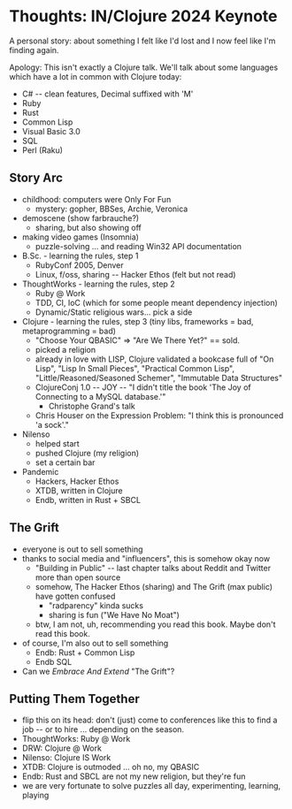 # Thoughts: IN/Clojure 2024 Keynote

A personal story: about something I felt like I'd lost and I now feel like I'm finding again.

Apology: This isn't exactly a Clojure talk.
We'll talk about some languages which have a lot in common with Clojure today:

* C# -- clean features, Decimal suffixed with 'M'
* Ruby
* Rust
* Common Lisp
* Visual Basic 3.0
* SQL
* Perl (Raku)

## Story Arc

* childhood: computers were Only For Fun
    * mystery: gopher, BBSes, Archie, Veronica
* demoscene (show farbrauche?)
    * sharing, but also showing off
* making video games (Insomnia)
    * puzzle-solving ... and reading Win32 API documentation
* B.Sc. - learning the rules, step 1
    * RubyConf 2005, Denver
    * Linux, f/oss, sharing -- Hacker Ethos (felt but not read)
* ThoughtWorks - learning the rules, step 2
    * Ruby @ Work
    * TDD, CI, IoC (which for some people meant dependency injection)
    * Dynamic/Static religious wars... pick a side
* Clojure - learning the rules, step 3 (tiny libs, frameworks = bad, metaprogramming = bad)
    * "Choose Your QBASIC" => "Are We There Yet?" == sold.
    * picked a religion
    * already in love with LISP, Clojure validated a bookcase full of "On Lisp", "Lisp In Small Pieces", "Practical Common Lisp",
      "Little/Reasoned/Seasoned Schemer", "Immutable Data Structures"
    * ClojureConj 1.0 -- JOY -- "I didn't title the book 'The Joy of Connecting to a MySQL database.'"
        * Christophe Grand's talk
    * Chris Houser on the Expression Problem: "I think this is pronounced 'a sock'."
* Nilenso
    * helped start
    * pushed Clojure (my religion)
    * set a certain bar
* Pandemic
    * Hackers, Hacker Ethos
    * XTDB, written in Clojure
    * Endb, written in Rust + SBCL

## The Grift

* everyone is out to sell something
* thanks to social media and "influencers", this is somehow okay now
    * "Building in Public" -- last chapter talks about Reddit and Twitter more than open source
    * somehow, The Hacker Ethos (sharing) and The Grift (max public) have gotten confused
        * "radparency" kinda sucks
        * sharing is fun ("We Have No Moat")
    * btw, I am not, uh, recommending you read this book. Maybe don't read this book.
* of course, I'm also out to sell something
    * Endb: Rust + Common Lisp
    * Endb SQL
* Can we _Embrace And Extend_ "The Grift"?

## Putting Them Together

* flip this on its head: don't (just) come to conferences like this to find a job -- or to hire
  ... depending on the season.
* ThoughtWorks: Ruby @ Work
* DRW: Clojure @ Work
* Nilenso: Clojure IS Work
* XTDB: Clojure is outmoded ... oh no, my QBASIC
* Endb: Rust and SBCL are not my new religion, but they're fun
* we are very fortunate to solve puzzles all day, experimenting, learning, playing
